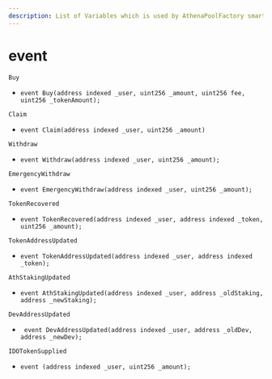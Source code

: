 ```yaml
---
description: List of Variables which is used by AthenaPoolFactory smart contract.
---
```


# event

```solidity
Buy
```

* ```solidity
  event Buy(address indexed _user, uint256 _amount, uint256 fee, uint256 _tokenAmount);
  ```

```solidity
Claim
```

* ```solidity
  event Claim(address indexed _user, uint256 _amount)
  ```

```
Withdraw
```

* ```solidity
  event Withdraw(address indexed _user, uint256 _amount);
  ```

```
EmergencyWithdraw
```

* ```solidity
  event EmergencyWithdraw(address indexed _user, uint256 _amount);
  ```

```
TokenRecovered
```

* ```solidity
  event TokenRecovered(address indexed _user, address indexed _token, uint256 _amount);
  ```

```
TokenAddressUpdated
```

* ```solidity
  event TokenAddressUpdated(address indexed _user, address indexed _token);
  ```

```
AthStakingUpdated
```

* ```solidity
  event AthStakingUpdated(address indexed _user, address _oldStaking, address _newStaking);
  ```

```
DevAddressUpdated
```

* ```solidity
   event DevAddressUpdated(address indexed _user, address _oldDev, address _newDev);
  ```

```
IDOTokenSupplied
```

* ```solidity
  event (address indexed _user, uint256 _amount);
  ```
